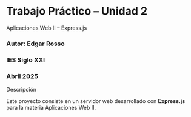 # Trabajo Práctico – Unidad 2  
Aplicaciones Web II – Express.js

### Autor: Edgar Rosso  
### IES Siglo XXI  
### Abril 2025

Descripción

Este proyecto consiste en un servidor web desarrollado con **Express.js** para la materia Aplicaciones Web II. 
